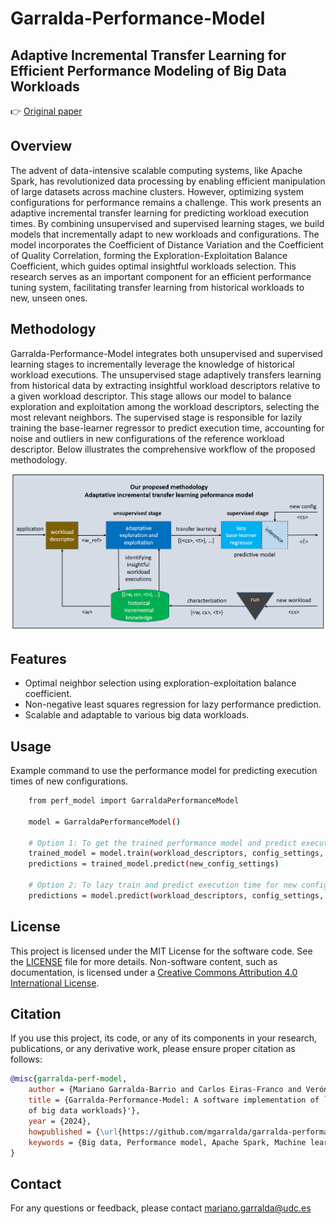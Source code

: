 # Garralda-Performance-Model
## Adaptive Incremental Transfer Learning for Efficient Performance Modeling of Big Data Workloads
👉 [Original paper](https://github.com/mgarralda/garralda-performance-model/)

## Overview
The advent of data-intensive scalable computing systems, like Apache Spark, has revolutionized data processing by enabling efficient manipulation of
large datasets across machine clusters.
However, optimizing system configurations for performance remains a challenge.
This work presents an adaptive incremental transfer learning for predicting workload execution times.
By combining unsupervised and supervised learning stages, we build models that incrementally adapt to new workloads and configurations.
The model incorporates the Coefficient of Distance Variation and the Coefficient of Quality Correlation, forming the
Exploration-Exploitation Balance Coefficient, which guides optimal insightful workloads selection.
This research serves as an important component for an efficient performance tuning system, facilitating transfer learning from historical
workloads to new, unseen ones.

## Methodology
Garralda-Performance-Model integrates both unsupervised and supervised learning stages to incrementally leverage the knowledge of historical workload 
executions.
The unsupervised stage adaptively transfers learning from historical data by extracting insightful workload descriptors relative to a given
workload descriptor.
This stage allows our model to balance exploration and exploitation among the workload descriptors, selecting the most relevant neighbors.
The supervised stage is responsible for lazily training the base-learner regressor to predict execution time, accounting for noise and outliers in
new configurations of the reference workload descriptor.
Below illustrates the comprehensive workflow of the proposed methodology.

![Proposed Methodology](proposed_methodology.png)

## Features
- Optimal neighbor selection using exploration-exploitation balance coefficient.
- Non-negative least squares regression for lazy performance prediction.
- Scalable and adaptable to various big data workloads.

## Usage
Example command to use the performance model for predicting execution times of new configurations.

```sh
    from perf_model import GarraldaPerformanceModel
    
    model = GarraldaPerformanceModel()

    # Option 1: To get the trained performance model and predict execution time for new configuration settings
    trained_model = model.train(workload_descriptors, config_settings, exec_times, workload_ref, k_min, k_max)
    predictions = trained_model.predict(new_config_settings)

    # Option 2: To lazy train and predict execution time for new configuration settings in one step
    predictions = model.predict(workload_descriptors, config_settings, exec_times, workload_ref, new_config_settings, k_min, k_max)
```

## License
This project is licensed under the MIT License for the software code. See the [LICENSE](LICENSE) file for more details.
Non-software content, such as documentation, is licensed under a [Creative Commons Attribution 4.0 International License](https://creativecommons.org/licenses/by/4.0/).

## Citation
If you use this project, its code, or any of its components in your research, publications, or any derivative work, please ensure proper citation as follows:

```bibtex
@misc{garralda-perf-model,
    author = {Mariano Garralda-Barrio and Carlos Eiras-Franco and Verónica Bolón-Canedo},
    title = {Garralda-Performance-Model: A software implementation of `{Adaptive incremental transfer learning for efficient performance modeling
    of big data workloads}'},
    year = {2024},
    howpublished = {\url{https://github.com/mgarralda/garralda-performance-model}},
    keywords = {Big data, Performance model, Apache Spark, Machine learning},
}
```

## Contact
For any questions or feedback, please contact [mariano.garralda@udc.es](mailto:mariano.garralda@udc.es)
